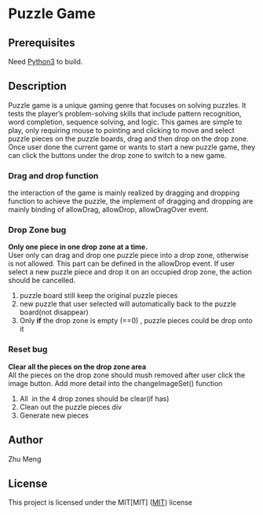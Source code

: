 # Puzzle Game

## Prerequisites
Need [Python3](https://www.python.org/) to build.

## Description
Puzzle game is a unique gaming genre that focuses on solving puzzles. It tests the player’s problem-solving skills that include pattern recognition, word completion, sequence solving, and logic.
This games are simple to play, only requiring mouse to pointing and clicking to move and select puzzle pieces on the puzzle boards, drag and then drop on the drop zone.
Once user done the current game or wants to start a new puzzle game, they can click the buttons under the drop zone to switch to a new game.

### Drag and drop function
the interaction of the game is mainly realized by dragging and dropping function to achieve the puzzle,
the implement of dragging and dropping are mainly binding of allowDrag, allowDrop, allowDragOver event.


### Drop Zone bug
**Only one piece in one drop zone at a time.**<br/>
User only can drag and drop one puzzle piece into a drop zone, otherwise is not allowed. This part can be defined in the allowDrop event.
If user select a new puzzle piece and drop it on an occupied drop zone, the action should be cancelled.
1. puzzle board still keep the original puzzle pieces    
2. new puzzle that user selected will automatically back to the puzzle board(not disappear)
3. Only **if** the drop zone is empty (==0) , puzzle pieces could be drop onto it


### Reset bug
**Clear all the pieces on the drop zone area**<br/>
All the pieces on the drop zone should mush removed after user click the image button.
Add more detail into the changeImageSet() function
1. All <image>  in the 4 drop zones should be clear(if has)
2. Clean out the puzzle pieces div
3. Generate new pieces


## Author
Zhu Meng



## License
This project is licensed under the MIT[MIT]
([MIT](https://choosealicense.com/licenses/mit/)) license

